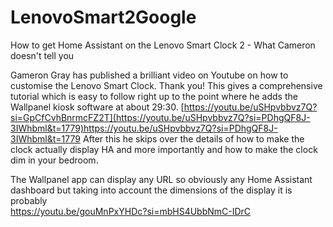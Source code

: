 # LenovoSmart2Google
How to get Home Assistant on the Lenovo Smart Clock 2 - What Cameron doesn't tell you

Gameron Gray has published a brilliant video on Youtube on how to customise the Lenovo Smart Clock. Thank you!
This gives a comprehensive tutorial which is easy to follow right up to the point where he adds the Wallpanel kiosk software at about 29:30.
[https://youtu.be/uSHpvbbvz7Q?si=GpCfCvhBnrmcFZ2T](https://youtu.be/uSHpvbbvz7Q?si=PDhgQF8J-3IWhbml&t=1779)https://youtu.be/uSHpvbbvz7Q?si=PDhgQF8J-3IWhbml&t=1779
After this he skips over the details of how to make the clock actually display HA and more importantly and how to make the clock dim in your bedroom.

The Wallpanel app can display any URL so obviously any Home Assistant dashboard but taking into account the dimensions of the display it is probably  
https://youtu.be/gouMnPxYHDc?si=mbHS4UbbNmC-IDrC
